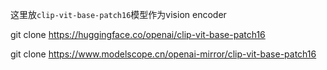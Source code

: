 这里放`clip-vit-base-patch16`模型作为vision encoder


git clone https://huggingface.co/openai/clip-vit-base-patch16


git clone https://www.modelscope.cn/openai-mirror/clip-vit-base-patch16